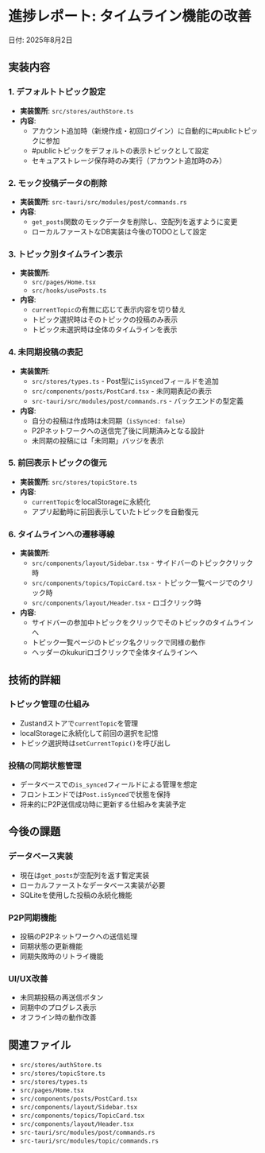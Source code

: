 # 進捗レポート: タイムライン機能の改善
日付: 2025年8月2日

## 実装内容

### 1. デフォルトトピック設定
- **実装箇所**: `src/stores/authStore.ts`
- **内容**: 
  - アカウント追加時（新規作成・初回ログイン）に自動的に#publicトピックに参加
  - #publicトピックをデフォルトの表示トピックとして設定
  - セキュアストレージ保存時のみ実行（アカウント追加時のみ）

### 2. モック投稿データの削除
- **実装箇所**: `src-tauri/src/modules/post/commands.rs`
- **内容**:
  - `get_posts`関数のモックデータを削除し、空配列を返すように変更
  - ローカルファーストなDB実装は今後のTODOとして設定

### 3. トピック別タイムライン表示
- **実装箇所**: 
  - `src/pages/Home.tsx`
  - `src/hooks/usePosts.ts`
- **内容**:
  - `currentTopic`の有無に応じて表示内容を切り替え
  - トピック選択時はそのトピックの投稿のみ表示
  - トピック未選択時は全体のタイムラインを表示

### 4. 未同期投稿の表記
- **実装箇所**: 
  - `src/stores/types.ts` - Post型に`isSynced`フィールドを追加
  - `src/components/posts/PostCard.tsx` - 未同期表記の表示
  - `src-tauri/src/modules/post/commands.rs` - バックエンドの型定義
- **内容**:
  - 自分の投稿は作成時は未同期（`isSynced: false`）
  - P2Pネットワークへの送信完了後に同期済みとなる設計
  - 未同期の投稿には「未同期」バッジを表示

### 5. 前回表示トピックの復元
- **実装箇所**: `src/stores/topicStore.ts`
- **内容**:
  - `currentTopic`をlocalStorageに永続化
  - アプリ起動時に前回表示していたトピックを自動復元

### 6. タイムラインへの遷移導線
- **実装箇所**: 
  - `src/components/layout/Sidebar.tsx` - サイドバーのトピッククリック時
  - `src/components/topics/TopicCard.tsx` - トピック一覧ページでのクリック時
  - `src/components/layout/Header.tsx` - ロゴクリック時
- **内容**:
  - サイドバーの参加中トピックをクリックでそのトピックのタイムラインへ
  - トピック一覧ページのトピック名クリックで同様の動作
  - ヘッダーのkukuriロゴクリックで全体タイムラインへ

## 技術的詳細

### トピック管理の仕組み
- Zustandストアで`currentTopic`を管理
- localStorageに永続化して前回の選択を記憶
- トピック選択時は`setCurrentTopic()`を呼び出し

### 投稿の同期状態管理
- データベースでの`is_synced`フィールドによる管理を想定
- フロントエンドでは`Post.isSynced`で状態を保持
- 将来的にP2P送信成功時に更新する仕組みを実装予定

## 今後の課題

### データベース実装
- 現在は`get_posts`が空配列を返す暫定実装
- ローカルファーストなデータベース実装が必要
- SQLiteを使用した投稿の永続化機能

### P2P同期機能
- 投稿のP2Pネットワークへの送信処理
- 同期状態の更新機能
- 同期失敗時のリトライ機能

### UI/UX改善
- 未同期投稿の再送信ボタン
- 同期中のプログレス表示
- オフライン時の動作改善

## 関連ファイル
- `src/stores/authStore.ts`
- `src/stores/topicStore.ts`
- `src/stores/types.ts`
- `src/pages/Home.tsx`
- `src/components/posts/PostCard.tsx`
- `src/components/layout/Sidebar.tsx`
- `src/components/topics/TopicCard.tsx`
- `src/components/layout/Header.tsx`
- `src-tauri/src/modules/post/commands.rs`
- `src-tauri/src/modules/topic/commands.rs`